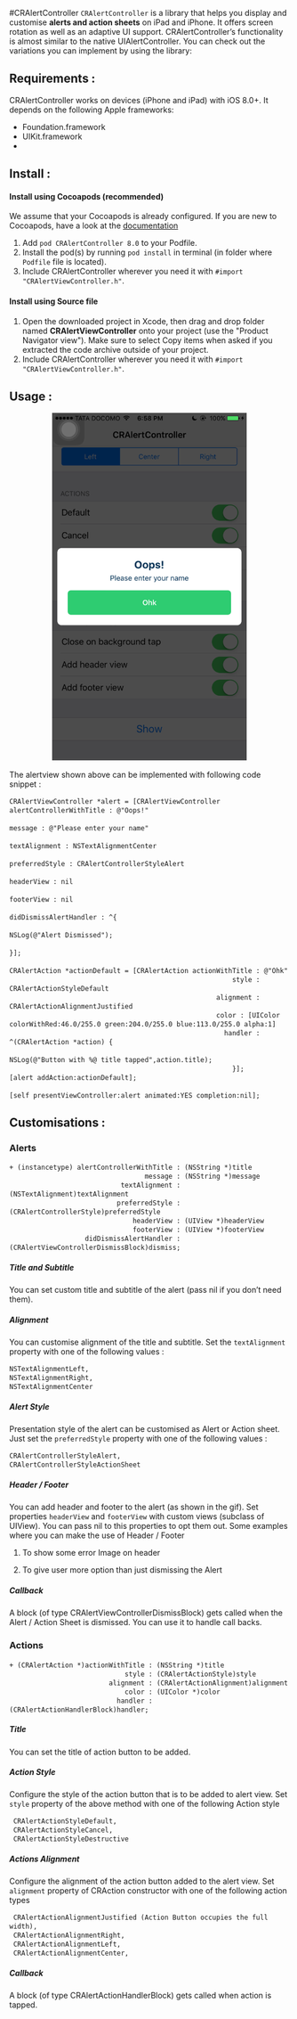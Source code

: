 #CRAlertController
`CRAlertController` is a library that helps you display and customise **alerts and action sheets** on iPad and iPhone. It offers screen rotation as well as an adaptive UI support. CRAlertController’s functionality is almost similar to the native UIAlertController. You can check out the variations you can implement by using the library:

<GIF>

## Requirements :

CRAlertController works on devices (iPhone and iPad) with iOS 8.0+. It depends on the following Apple frameworks: 

* Foundation.framework
* UIKit.framework
* 
## Install :

#### Install using Cocoapods (recommended)
We assume that your Cocoapods is already configured. If you are new to Cocoapods, have a look at the [documentation](https://cocoapods.org/)

1. Add `pod CRAlertController 8.0` to your Podfile.
2. Install the pod(s) by running `pod install` in terminal (in folder where `Podfile` file is located).
3. Include CRAlertController wherever you need it with `#import "CRAlertViewController.h"`.

#### Install using Source file  
1. Open the downloaded project in Xcode, then drag and drop folder named **CRAlertViewController** onto your project (use the "Product Navigator view"). Make sure to select Copy items when asked if you extracted the code archive outside of your project.
2. Include CRAlertController wherever you need it with `#import "CRAlertViewController.h"`.

## Usage :
<p align="center">
  <img src="https://github.com/vinayak-codigami/temp/blob/master/IMG_2734.PNG" width="350" />
</p>

The alertview shown above can be implemented with following code snippet : 
```
CRAlertViewController *alert = [CRAlertViewController alertControllerWithTitle : @"Oops!"
                                                                       message : @"Please enter your name"
                                                                 textAlignment : NSTextAlignmentCenter
                                                                preferredStyle : CRAlertControllerStyleAlert
                                                                    headerView : nil
                                                                    footerView : nil
                                                        didDismissAlertHandler : ^{
                                                                            NSLog(@"Alert Dismissed");
                                                                            }];
    
CRAlertAction *actionDefault = [CRAlertAction actionWithTitle : @"Ohk"
                                                        style : CRAlertActionStyleDefault
                                                    alignment : CRAlertActionAlignmentJustified
                                                    color : [UIColor colorWithRed:46.0/255.0 green:204.0/255.0 blue:113.0/255.0 alpha:1] 
                                                      handler : ^(CRAlertAction *action) {
                                                         NSLog(@"Button with %@ title tapped",action.title);
                                                        }];
[alert addAction:actionDefault];
    
[self presentViewController:alert animated:YES completion:nil];
```

## Customisations :

### Alerts
```
+ (instancetype) alertControllerWithTitle : (NSString *)title
                                  message : (NSString *)message
                            textAlignment : (NSTextAlignment)textAlignment
                           preferredStyle : (CRAlertControllerStyle)preferredStyle
                               headerView : (UIView *)headerView
                               footerView : (UIView *)footerView
                   didDismissAlertHandler : (CRAlertViewControllerDismissBlock)dismiss;
```
##### Title and Subtitle  
You can set custom title and subtitle of the alert (pass nil if you don’t need them).

##### Alignment  
You can customise alignment of the title and subtitle. Set the `textAlignment` property with one of the following values : 
```
NSTextAlignmentLeft,    
NSTextAlignmentRight,    
NSTextAlignmentCenter
```

##### Alert Style  
Presentation style of the alert can be customised as Alert or Action sheet. Just set the `preferredStyle` property with one of the following values :
```
CRAlertControllerStyleAlert,
CRAlertControllerStyleActionSheet
```

##### Header / Footer
 You can add header and footer to the alert (as shown in the gif). Set properties `headerView` and `footerView` with custom views (subclass of UIView). You can pass nil to this properties to opt them out.  Some examples where you can make the use of Header / Footer  
1) To show some error Image on header  
<!--<p align="center">-->
<!--  <img src="https://github.com/vinayak-codigami/temp/blob/master/IMG_2734.PNG" width="350" />-->
<!--</p>-->

2) To give user more option than just dismissing the Alert
<!--<p align="center">-->
<!--  <img src="https://github.com/vinayak-codigami/temp/blob/master/IMG_2734.PNG" width="350" />-->
<!--</p>-->

##### Callback
A block (of type CRAlertViewControllerDismissBlock) gets called when the Alert / Action Sheet is dismissed. You can use it to handle call backs.

### Actions
```
+ (CRAlertAction *)actionWithTitle : (NSString *)title
                             style : (CRAlertActionStyle)style
                         alignment : (CRAlertActionAlignment)alignment
                             color : (UIColor *)color
                           handler : (CRAlertActionHandlerBlock)handler;
```                           
##### Title
You can set the title of action button to be added.  

##### Action Style
Configure the style of the action button that is to be added to alert view. Set `style` property of the above method with one of the following Action style  
```
 CRAlertActionStyleDefault,
 CRAlertActionStyleCancel,
 CRAlertActionStyleDestructive
```

##### Actions Alignment
Configure the alignment of the action button added to the alert view. Set `alignment` property of  CRAction constructor with one of the following action types
```
 CRAlertActionAlignmentJustified (Action Button occupies the full width),
 CRAlertActionAlignmentRight,
 CRAlertActionAlignmentLeft,
 CRAlertActionAlignmentCenter,
```

##### Callback
A block (of type CRAlertActionHandlerBlock) gets called when action is tapped. 

